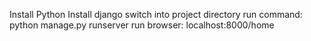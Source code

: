 Install Python
Install django
switch into project directory
run command: python manage.py runserver
run browser: localhost:8000/home
